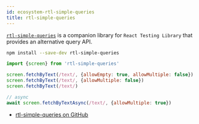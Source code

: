 ```yaml
---
id: ecosystem-rtl-simple-queries
title: rtl-simple-queries
---
```


[`rtl-simple-queries`][gh] is a companion library for `React Testing Library`
that provides an alternative query API.

```bash npm2yarn
npm install --save-dev rtl-simple-queries
```

```jsx
import {screen} from 'rtl-simple-queries'

screen.fetchByText(/text/, {allowEmpty: true, allowMultiple: false})
screen.fetchByText(/text/, {allowMultiple: false})
screen.fetchByText(/text/)

// async
await screen.fetchByTextAsync(/text/, {allowMultiple: true})
```

- [rtl-simple-queries on GitHub][gh]

[gh]: https://github.com/balavishnuvj/rtl-simple-queries
